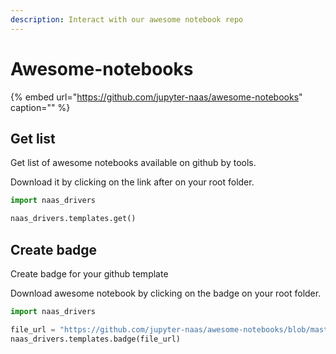 ```yaml
---
description: Interact with our awesome notebook repo
---
```


# Awesome-notebooks

{% embed url="https://github.com/jupyter-naas/awesome-notebooks" caption="" %}

## Get list

Get list of awesome notebooks available on github by tools.

Download it by clicking on the link after on your root folder.

```python
import naas_drivers

naas_drivers.templates.get()
```

## Create badge

Create badge for your github template

Download awesome notebook by clicking on the badge on your root folder.

```python
import naas_drivers

file_url = "https://github.com/jupyter-naas/awesome-notebooks/blob/master/Airtable/Airtable_connect.ipynb"
naas_drivers.templates.badge(file_url)
```

